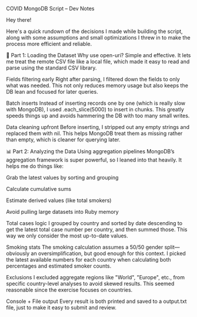 COVID MongoDB Script – Dev Notes

Hey there!

Here's a quick rundown of the decisions I made while building the script, along with some assumptions and small optimizations I threw in to make the process more efficient and reliable.

💾 Part 1: Loading the Dataset
Why use open-uri?
Simple and effective. It lets me treat the remote CSV file like a local file, which made it easy to read and parse using the standard CSV library.

Fields filtering early
Right after parsing, I filtered down the fields to only what was needed. This not only reduces memory usage but also keeps the DB lean and focused for later queries.

Batch inserts
Instead of inserting records one by one (which is really slow with MongoDB), I used .each_slice(5000) to insert in chunks. This greatly speeds things up and avoids hammering the DB with too many small writes.

Data cleaning upfront
Before inserting, I stripped out any empty strings and replaced them with nil. This helps MongoDB treat them as missing rather than empty, which is cleaner for querying later.

📊 Part 2: Analyzing the Data
Using aggregation pipelines
MongoDB’s aggregation framework is super powerful, so I leaned into that heavily. It helps me do things like:

Grab the latest values by sorting and grouping

Calculate cumulative sums

Estimate derived values (like total smokers)

Avoid pulling large datasets into Ruby memory

Total cases logic
I grouped by country and sorted by date descending to get the latest total case number per country, and then summed those. This way we only consider the most up-to-date values.

Smoking stats
The smoking calculation assumes a 50/50 gender split—obviously an oversimplification, but good enough for this context. I picked the latest available numbers for each country when calculating both percentages and estimated smoker counts.

Exclusions
I excluded aggregate regions like "World", "Europe", etc., from specific country-level analyses to avoid skewed results. This seemed reasonable since the exercise focuses on countries.

Console + File output
Every result is both printed and saved to a output.txt file, just to make it easy to submit and review.